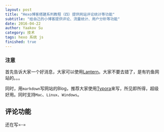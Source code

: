 ```yaml
---
layout: post
title: "Hexo博客搭建系列教程（四）提供网站评论统计等功能"
subtitle: "给自己的小博客提供评论、流量统计、用户分析等功能"
date: 2016-04-22
author: Yaakov Su
category: 技术
tags: hexo 系统 js
finished: true
---
```




### 注意

首先告诉大家一个好消息，大家可以使用[Lantern](https://www.getlantern.org/)。大家不要去错了，是有钓鱼网站的。。。

同时，用`markdown`写网站的Blog，推荐大家使用[Typora](http://www.typora.io/)来写，所见即所得，超级好用。同时支持`Mac`、`Linux`、`Windows`。

##  评论功能

还在写=-=
